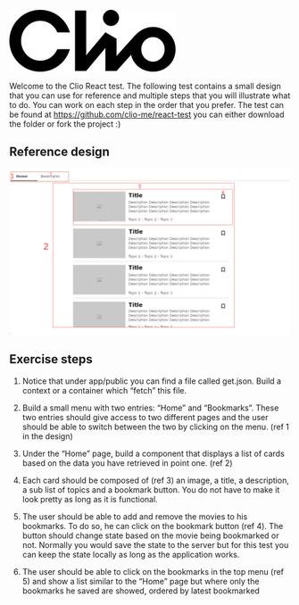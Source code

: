 ![Clio logo](logo.png)

Welcome to the Clio React test. The following test contains a small design that you can use for reference and multiple steps that you will illustrate what to do. You can work on each step in the order that you prefer.
The test can be found at https://github.com/clio-me/react-test you can either download the folder or fork the project :)

## Reference design
![Design](design.png)


## Exercise steps
1. Notice that under app/public you can find a file called get.json. Build a context or a container which “fetch” this file.

2. Build a small menu with two entries: “Home” and “Bookmarks”. These two entries should give access to two different pages and the user should be able to switch between the two by clicking on the menu. (ref 1 in the design)

3. Under the “Home” page, build a component that displays a list of cards based on the data you have retrieved in point one. (ref 2)

4. Each card should be composed of (ref 3) an image, a title, a description, a sub list of topics and a bookmark button. You do not have to make it look pretty as long as it is functional.

5. The user should be able to add and remove the movies to his bookmarks. To do so, he can click on the bookmark button (ref 4). The button should change state based on the movie being bookmarked or not. Normally you would save the state to the server but for this test you can keep the state locally as long as the application works.

6. The user should be able to click on the bookmarks in the top menu (ref 5) and show a list similar to the “Home” page but where only the bookmarks he saved are showed, ordered by latest bookmarked